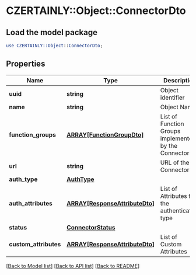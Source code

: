 # CZERTAINLY::Object::ConnectorDto

## Load the model package
```perl
use CZERTAINLY::Object::ConnectorDto;
```

## Properties
Name | Type | Description | Notes
------------ | ------------- | ------------- | -------------
**uuid** | **string** | Object identifier | 
**name** | **string** | Object Name | 
**function_groups** | [**ARRAY[FunctionGroupDto]**](FunctionGroupDto.md) | List of Function Groups implemented by the Connector | 
**url** | **string** | URL of the Connector | 
**auth_type** | [**AuthType**](AuthType.md) |  | 
**auth_attributes** | [**ARRAY[ResponseAttributeDto]**](ResponseAttributeDto.md) | List of Attributes for the authentication type | [optional] 
**status** | [**ConnectorStatus**](ConnectorStatus.md) |  | 
**custom_attributes** | [**ARRAY[ResponseAttributeDto]**](ResponseAttributeDto.md) | List of Custom Attributes | [optional] 

[[Back to Model list]](../README.md#documentation-for-models) [[Back to API list]](../README.md#documentation-for-api-endpoints) [[Back to README]](../README.md)


